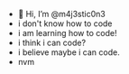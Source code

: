 - 👋 Hi, I’m @m4j3stic0n3
- i don't know how to code
- i am learning how to code!
- i think i can code?
- i believe maybe i can code.
- nvm
<!---
m4j3stic0n3/m4j3stic0n3 is a ✨ special ✨ repository because its `README.md` (this file) appears on your GitHub profile.
You can click the Preview link to take a look at your changes.
--->
